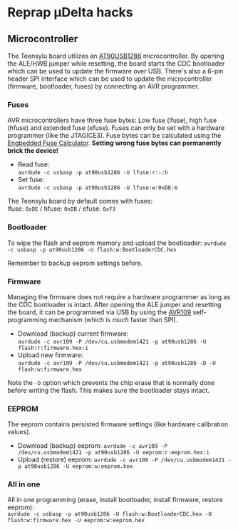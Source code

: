 # Reprap µDelta hacks

## Microcontroller

The Teensylu board utilizes an [AT90USB1286] microcontroller. By opening the ALE/HWB jumper while resetting, the board starts the CDC bootloader which can be used to update the firmware over USB. There's also a 6-pin header SPI interface which can be used to update the microcontroller (firmware, bootloader, fuses) by connecting an AVR programmer.

### Fuses

AVR microcontrollers have three fuse bytes: Low fuse (lfuse), high fuse (hfuse) and extended fuse (efuse). Fuses can only be set with a hardware programmer (like the JTAGICE3). Fuse bytes can be calculated using the [Engbedded Fuse Calculator][fusecalc]. **Setting wrong fuse bytes can permanently brick the device!**

- Read fuse:  
  `avrdude -c usbasp -p at90usb1286 -U lfuse:r:-:h`
- Set fuse:  
  `avrdude -c usbasp -p at90usb1286 -U lfuse:w:0xDE:m`

The Teensylu board by default comes with fuses:  
lfuse: `0xDE` / hfuse: `0xDB` / efuse: `0xF3`

### Bootloader

To wipe the flash and eeprom memory and upload the bootloader: `avrdude -c usbasp -p at90usb1286 -U flash:w:BootloaderCDC.hex`

Remember to backup eeprom settings before.

### Firmware

Managing the firmware does not require a hardware programmer as long as the CDC bootloader is intact. After opening the ALE jumper and resetting the board, it can be programmed via USB by using the [AVR109] self-programming mechanism (which is *much* faster than SPI).

- Download (backup) current firmware:  
  `avrdude -c avr109 -P /dev/cu.usbmodem1421 -p at90usb1286 -U flash:r:firmware.hex:i`
- Upload new firmware:  
  `avrdude -c avr109 -P /dev/cu.usbmodem1421 -p at90usb1286 -D -U flash:w:firmware.hex`

Note the `-D` option which prevents the chip erase that is normally done before writing the flash. This makes sure the bootloader stays intact.

### EEPROM

The eeprom contains persisted firmware settings (like hardware calibration values).

- Download (backup) eeprom: `avrdude -c avr109 -P /dev/cu.usbmodem1421 -p at90usb1286 -U eeprom:r:eeprom.hex:i`
- Upload (restore) eeprom: `avrdude -c avr109 -P /dev/cu.usbmodem1421 -p at90usb1286 -U eeprom:w:eeprom.hex`

### All in one

All in one programming (erase, install bootloader, install firmware, restore eeprom):  
`avrdude -c usbasp -p at90usb1286 -U flash:w:BootloaderCDC.hex -U flash:w:firmware.hex -U eeprom:w:eeprom.hex`


[AT90USB1286]: http://www.atmel.com/devices/at90usb1286.aspx
[AtmelICE.kext]: http://www.avrfreaks.net/comment/1421981#comment-1421981
[fusecalc]: http://www.engbedded.com/fusecalc/
[AVR109]: http://www.atmel.com/images/doc1644.pdf
